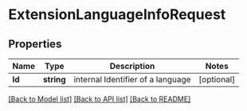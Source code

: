 # ExtensionLanguageInfoRequest

## Properties
Name | Type | Description | Notes
------------ | ------------- | ------------- | -------------
**Id** | **string** | internal Identifier of a language | [optional] 

[[Back to Model list]](../README.md#documentation-for-models) [[Back to API list]](../README.md#documentation-for-api-endpoints) [[Back to README]](../README.md)


